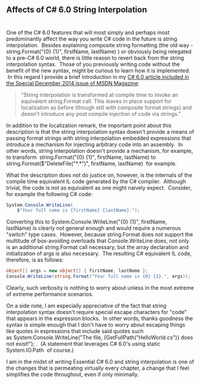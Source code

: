 ## Affects of C# 6.0 String Interpolation  
#
One of the C# 6.0 features that will most simply and perhaps most predominantly affect the way you write C# code in the future is string interpolation.  Besides explaining composite string formatting (the old way - string.Format("{0} {1}", firstName, lastName) ) or obviously being relegated to a pre-C# 6.0 world, there is little reason to revert back from the string interpolation syntax.  Those of you previously writing code without the benefit of the new syntax, might be curious to learn how it is implemented.  In this regard I provide a brief introduction in my [C# 6.0 article included in the Special December 2014 issue of MSDN Magazine](https://msdn.microsoft.com/en-us/magazine/dn879355.aspx):

> "String interpolation is transformed at compile time to invoke an equivalent string.Format call. This leaves in place support for localization as before (though still with composite format strings) and doesn’t introduce any post compile injection of code via strings."

In addition to the localization remark, the important point about this description is that the string interpolation syntax doesn't provide a means of passing format strings with string interpolation embedded expressions that introduce a mechanism for injecting arbitrary code into an assembly.  In other words, string interpolation doesn't provide a mechanism, for example, to transform  string.Format("{0} {1}", firstName, lastName) to string.Format($"DeleteFile("\*.\*")", firstName, lastName)  for example.

What the description does not do justice on, however, is the internals of the compile time equivalent IL code generated by the C# compiler.  Although trivial, the code is not as equivalent as one might naively expect.  Consider, for example the following C# code:

```csharp
System.Console.WriteLine(
    $"Your full name is {firstName} {lastName}.");
```

Converting this to System.Console.WriteLine("{0} {1}", firstName, lastName) is clearly not general enough and would require a numerous "switch" type cases.  However, because string.Format does not support the multitude of box-avoiding overloads that Console.WriteLine does, not only is an additional string.Format call necessary, but the array declaration and initialization of args is also necessary.  The resulting C# equivalent IL code, therefore, is as follows:

```csharp
object[] args = new object[] { firstName, lastName };
Console.WriteLine(string.Format("Your full name is {0} {1}.", args));
```

Clearly, such verbosity is nothing to worry about unless in the most extreme of extreme performance scenarios.

On a side note, I am especially appreciative of the fact that string interpolation syntax doesn't require special escape characters for "code" that appears in the expression blocks.  In other words, thanks goodness the syntax is simple enough that I don't have to worry about escaping things like quotes in expressions that include said quotes such as System.Console.WriteLine("The file, {GetFullPath("HelloWorld.cs")} does not exist!"); .  (A statement that leverages C# 6.0's using static System.IO.Path  of course.)

I am in the midst of writing Essential C# 6.0 and string interpolation is one of the changes that is permeating virtually every chapter, a change that I feel simplifies the code throughout, even if only minimally.
